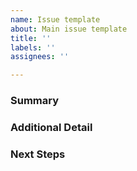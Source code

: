 ```yaml
---
name: Issue template
about: Main issue template
title: ''
labels: ''
assignees: ''

---
```


<!--
This is a suggested issue template for connPFM.

If there is other information that would be helpful to include, please do not hesitate to add it!

Before submitting, please check to make sure that the issue is not already addressed; if there is a related issue, then please cross-reference it by #.
-->

<!--
Summarize the issue in 1-2 sentences, linking other issues if they are relevant

Note: simply typing # will prompt you for open issues to select from
-->
### Summary

<!--
If needed, add additional detail for:
1. Recreating a bug/problem
2. Any additional context necessary to understand the issue
-->
### Additional Detail

<!--
If desired, add suggested next steps.
If you foresee them in a particular order or priority, please use numbering
-->
### Next Steps

<!-- 
Thank you for submitting your issue!
If you do not receive a response within a calendar week, please post a comment on this issue to catch our attention. 
Some issues may not be resolved right away due to the volunteer nature of the project; thank you for your patience!
-->

